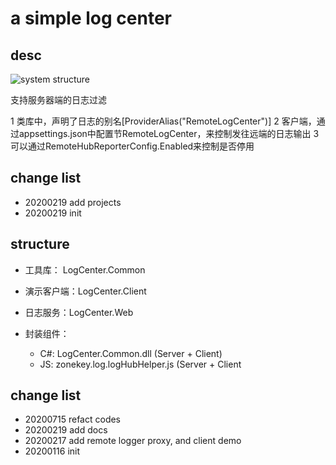 ﻿# a simple log center

## desc

![system structure][system_structure]

支持服务器端的日志过滤

1 类库中，声明了日志的别名[ProviderAlias("RemoteLogCenter")]
2 客户端，通过appsettings.json中配置节RemoteLogCenter，来控制发往远端的日志输出
3 可以通过RemoteHubReporterConfig.Enabled来控制是否停用

## change list

- 20200219 add projects
- 20200219 init

## structure

- 工具库： LogCenter.Common
- 演示客户端：LogCenter.Client
- 日志服务：LogCenter.Web

- 封装组件：
	- C#: LogCenter.Common.dll (Server  + Client)
	- JS: zonekey.log.logHubHelper.js (Server + Client

## change list

- 20200715 refact codes
- 20200219 add docs
- 20200217 add remote logger proxy, and client demo
- 20200116 init 

[system_structure]: ../raw/master/doc/system_structure.png
